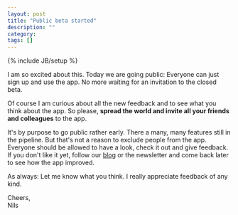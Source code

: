```yaml
---
layout: post
title: "Public beta started"
description: ""
category: 
tags: []
---
```

{% include JB/setup %}

I am so excited about this. Today we are going public: Everyone can just
sign up and use the app. No more waiting for an invitation to the closed
beta.

Of course I am curious about all the new feedback and to see what you
think about the app. So please, **spread the world and invite all your
friends and colleagues** to the app.

It's by purpose to go public rather early. There a many, many features
still in the pipeline. But that's not a reason to exclude people from
the app. Everyone should be allowed to have a look, check it out and give
feedback. If you don't like it yet, follow our [blog](/blog) or the newsletter
and come back later to see how the app improved.

As always: Let me know what you think. I really appreciate feedback of
any kind.


Cheers,  
Nils
